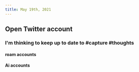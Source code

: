 ```yaml
---
title: May 19th, 2021
---
```


## Open Twitter account
### I'm thinking to keep up to date to #capture #thoughts
#### roam accounts
#### Ai accounts
##
